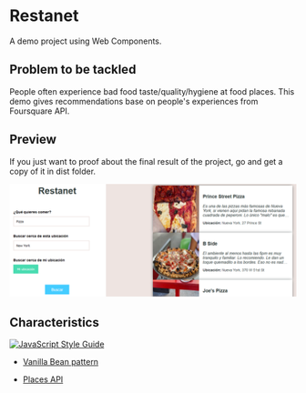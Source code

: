 # Restanet 

A demo project using Web Components.

## Problem to be tackled

People often experience bad food taste/quality/hygiene at food places. This demo gives recommendations base on
people's experiences from Foursquare API.

## Preview

If you just want to proof about the final result of the project, go and get a copy
of it in dist folder.

![Restanet preview image](preview\restanet-preview.png)

## Characteristics

[![JavaScript Style Guide](https://cdn.rawgit.com/standard/standard/master/badge.svg)](https://github.com/standard/standard)

- [Vanilla Bean pattern](https://github.com/wiledal/vanilla-bean)

- [Places API](https://developer.foursquare.com/docs/places-api/)